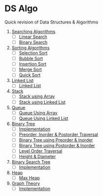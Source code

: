 # DS Algo
Quick revision of Data Structures & Algorithms

1. [Searching Algorithms](https://github.com/imsoumya18/ds_algo/tree/main/Searching%20Algorithms)
    - [ ] [Linear Search](https://github.com/imsoumya18/ds_algo/blob/main/Searching%20Algorithms/1.%20linear_search.cpp)
    - [ ] [Binary Search](https://github.com/imsoumya18/ds_algo/blob/main/Searching%20Algorithms/2.%20binary_search.cpp)
2. [Sorting Algorithms](https://github.com/imsoumya18/ds_algo/tree/main/Sorting%20Algorithms)
    - [ ] [Selection Sort](https://github.com/imsoumya18/ds_algo/blob/main/Sorting%20Algorithms/1.%20Selection%20Sort.cpp)
    - [ ] [Bubble Sort](https://github.com/imsoumya18/ds_algo/blob/main/Sorting%20Algorithms/2.%20Bubble%20Sort.cpp)
    - [ ] [Insertion Sort](https://github.com/imsoumya18/ds_algo/blob/main/Sorting%20Algorithms/3.%20Insertion%20Sort.cpp)
    - [ ] [Merge Sort](https://github.com/imsoumya18/ds_algo/blob/main/Sorting%20Algorithms/4.%20Merge%20Sort.cpp)
    - [ ] [Quick Sort](https://github.com/imsoumya18/ds_algo/blob/main/Sorting%20Algorithms/5.%20Quick%20Sort.cpp)
3. [Linked List](https://github.com/imsoumya18/ds_algo/tree/main/Linked%20List)
    - [ ] [Linked List](https://github.com/imsoumya18/ds_algo/blob/main/Linked%20List/1.%20linked_list.cpp)
4. [Stack](https://github.com/imsoumya18/ds_algo/tree/main/Stack)
    - [ ] [Stack using Array](https://github.com/imsoumya18/ds_algo/blob/main/Stack/stack_using_array.cpp)
    - [ ] [Stack using Linked List](https://github.com/imsoumya18/ds_algo/blob/main/Stack/stack_using_linkedlist.cpp)
5. [Queue](https://github.com/imsoumya18/ds_algo/tree/main/Queue)
    - [ ] [Queue Using Array](https://github.com/imsoumya18/ds_algo/blob/main/Queue/queue_using_array.cpp)
    - [ ] [Queue Using Linked List](https://github.com/imsoumya18/ds_algo/blob/main/Queue/queue_using_linkedlist.cpp)
6. [Binary Tree](https://github.com/imsoumya18/ds_algo/tree/main/Binary%20Tree)
    - [ ] [Implementation](https://github.com/imsoumya18/ds_algo/blob/main/Binary%20Tree/1.%20bin_tree.cpp)
    - [ ] [Preorder, Inorder & Postorder Traversal](https://github.com/imsoumya18/ds_algo/blob/main/Binary%20Tree/2.%20bin_tree_traversal.cpp)
    - [ ] [Binary Tree using Preorder & Inorder](https://github.com/imsoumya18/ds_algo/blob/main/Binary%20Tree/3.%20bin_tree_using_preorder_inorder.cpp)
    - [ ] [Binary Tree using Postorder & Inorder](https://github.com/imsoumya18/ds_algo/blob/main/Binary%20Tree/4.%20bin_tree_using_postorder_inorder.cpp)
    - [ ] [Level Order Traversal](https://github.com/imsoumya18/ds_algo/blob/main/Binary%20Tree/5.%20bin_tree_level_order_traversal.cpp)
    - [ ] [Height & Diameter](https://github.com/imsoumya18/ds_algo/blob/main/Binary%20Tree/6.%20bin_tree_height_diameter.cpp)
7. [Binary Search Tree](https://github.com/imsoumya18/ds_algo/tree/main/Binary%20Search%20Tree)
    - [ ] [Implementation](https://github.com/imsoumya18/ds_algo/blob/main/Binary%20Search%20Tree/1.%20bst.cpp)
8. [Heap](https://github.com/imsoumya18/ds_algo/tree/main/Heap)
    - [ ] [Max Heap](https://github.com/imsoumya18/ds_algo/blob/main/Heap/max_heap.cpp)
9. [Graph Theory](https://github.com/imsoumya18/ds_algo/tree/main/Graph%20Theory)
    - [ ] [Implementation](https://github.com/imsoumya18/ds_algo/blob/main/Graph%20Theory/1.%20graph.cpp)
